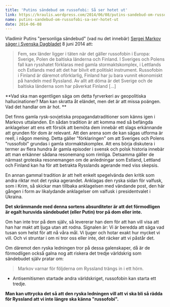 ```yaml
---
title: 'Putins sändebud om russofobi: Så ser hotet ut'
link: https://kraulis.wordpress.com/2014/06/08/putins-sandebud-om-russofobi-sa-ser-hotet-ut/
name: putins-sandebud-om-russofobi-sa-ser-hotet-ut
date: 2014-06-08
---
```

Vladimir Putins "personliga sändebud" (vad nu det innebär) [Sergej Markov säger i Svenska Dagbladet](http://www.svd.se/nyheter/utrikes/folj-utvecklingen-i-ukraina_3636948.svd?sidan=3) 8 juni 2014 att:

> Fem, sex länder ligger i täten när det gäller russofobin i Europa: Sverige, Polen de baltiska länderna och Finland. I Sveriges och Polens fall kan rysshatet förklaras med gamla stormaktskomplex, i Lettlands och Estlands med att det har blivit ett politiskt instrument. Russofobin i Finland är däremot oförklarlig, Finland har ju bara vunnit ekonomiskt på handeln med Ryssland. Av allt att döma är det Sverige och de baltiska länderna som har påverkat Finland [...]

**Vad ska man egentligen säga om detta fyrverkeri av geopolitiska hallucinationer? Man kan skratta åt eländet, men det är att missa poängen. Vad det handlar om är hot. **

Det finns gamla rysk-sovjetiska propagandatraditioner som känns igen i Markovs uttalanden. En sådan tradition är att komma med så befängda anklagelser att ens ett försök att bemöta dem innebär ett slags erkännande att grunden för dom är relevant. Att den arena som de kan sägas utforma är reell, i någon mening. Detta gäller "förklaringen" om att Sveriges och Polens "russofobi" grundas i gamla stormaktskomplex. Att ens börja diskutera i termer av flera hundra år gamla episoder i svensk och polsk historia innebär att man erkänner sådana resonemang som rimliga. Detsamma gäller de närmast groteska resonemangen om de anledningar som Estland, Lettland och Finland kan ha för att betrakta Rysslands agerande med viss skepsis.

En annan gammal tradition är att helt enkelt spegelvända den kritik som andra riktar mot det ryska agerandet. Anklagas den ryska sidan för valfusk, som i Krim, så skickar man tillbaka anklagelsen med vändande post, den här gången i form av likalydande anklagelser om valfusk i presidentvalet i Ukraina.

**Det skrämmande med denna sortens absurditeter är att det förmodligen är egalt huruvida sändebudet (eller Putin) tror på dom eller inte.**

Om han inte tror på dem själv, så levererar han dem för att han vill visa att han har makt att ljuga utan att rodna. Signalen är: Vi är beredda att säga vad tusan som helst för att nå våra mål. Vi ljuger och hotar exakt hur mycket vi vill. Och vi struntar i om ni tror oss eller inte, det räcker att vi påstår det.

Om däremot den ryska ledningen tror på dessa galenskaper, då är de förmodligen också galna nog att riskera det tredje världskrig som sändebudet själv pratar om:

> Markov varnar för följderna om Ryssland trängs in i ett hörn.

- Antisemitismen startade andra världskriget, russofobin kan starta ett tredje.

**Man kan uttrycka det så att den ryska ledningen vill att vi ska bli så rädda för Ryssland att vi inte längre ska känna "russofobi".**

